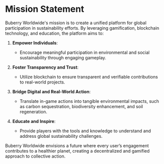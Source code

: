 # Mission Statement

Buberry Worldwide's mission is to create a unified platform for global participation in sustainability efforts. By leveraging gamification, blockchain technology, and education, the platform aims to:

1. **Empower Individuals**:
    
    - Encourage meaningful participation in environmental and social sustainability through engaging gameplay.
2. **Foster Transparency and Trust**:
    
    - Utilize blockchain to ensure transparent and verifiable contributions to real-world projects.
3. **Bridge Digital and Real-World Action**:
    
    - Translate in-game actions into tangible environmental impacts, such as carbon sequestration, biodiversity enhancement, and soil regeneration.
4. **Educate and Inspire**:
    
    - Provide players with the tools and knowledge to understand and address global sustainability challenges.

Buberry Worldwide envisions a future where every user’s engagement contributes to a healthier planet, creating a decentralized and gamified approach to collective action.